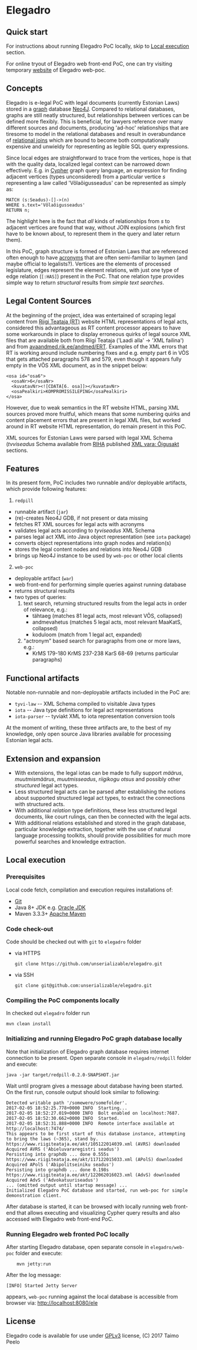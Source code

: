 # Elegadro

## Quick start

For instructions about running Elegadro PoC locally, skip to
[Local execution](#local-execution) section.

For online tryout of Elegadro web front-end PoC, one can try visiting
temporary [website](http://elegadro.timedrops.org/) of Elegadro web-poc.

## Concepts
Elegadro is e-legal PoC with legal documents (currently Estonian Laws) stored
in a [graph](https://en.wikipedia.org/wiki/Graph_%28discrete_mathematics%29)
database [Neo4J](https://neo4j.com/). Compared to relational databases, graphs
are still neatly structured, but relationships between vertices can be defined
more flexibly. This is beneficial, for lawyers reference over many different
sources and documents, producing 'ad-hoc' relationships that are tiresome to
model in the relational databases and result in overabundance of [relational
joins](https://en.wikipedia.org/wiki/Relational_database#Relational_operations)
which are bound to become both computationally expensive and unwieldy for
representing as legible SQL query expressions.

Since local edges are straightforward to trace from the vertices, hope is that
with the quality data, localized legal context can be narrowed down effectively.
E.g. in [Cypher](https://en.wikipedia.org/wiki/Cypher_Query_Language) graph
query language, an expression for finding adjacent vertices (types unconsidered)
from a particular vertice _s_ representing a law called 'Võlaõigusseadus' can be
represented as simply as:

```
MATCH (s:Seadus)-[]->(n)
WHERE s.text='Võlaõigusseadus'
RETURN n;
```
The highlight here is the fact that _all_ kinds of relationships from _s_ to
adjacent vertices are found that way, without JOIN explosions (which first
have to be known about, to represent them in the query and later return them).

In this PoC, graph structure is formed of Estonian Laws that are referenced
often enough to have [acronyms](https://www.riigiteataja.ee/lyhendid.html)
that are often semi-familiar to laymen (and maybe official to legalists?).
Vertices are the elements of processed legislature, edges represent the element
relations, with just one type of edge relation (`[:HAS]`) present in the PoC.
That one relation type provides simple way to return _structural_ results from
_simple text searches_.

## Legal Content Sources

At the beginning of the project,  idea was entertained of scraping legal
content from [Riigi Teataja (RT)](https://www.riigiteataja.ee) website HTML
representations of legal acts, considered this advantageous as RT content
processor appears to have some workarounds in place to display erroneous quirks
of legal source XML files that are available both from Riigi Teataja ('Laadi
alla' -> 'XML failina') and from
[avaandmed.rik.ee/andmed/ERT](http://avaandmed.rik.ee/andmed/ERT/). Examples of
the XML errors that RT is working around include numbering fixes and e.g. empty
part 6 in VÕS that gets attached paragraphs 578 and 579, even though it appears
fully empty in the VÕS XML document, as in the snippet below:

```
<osa id="osa6">
  <osaNr>6</osaNr>
  <kuvatavNr><![CDATA[6. osa]]></kuvatavNr>
  <osaPealkiri>KOMPROMISSILEPING</osaPealkiri>
</osa>

```

However, due to weak semantics in the RT website HTML, parsing XML sources
proved more fruitful, which means that some numbering quirks and content
placement errors that are present in legal XML files, but worked
around in RT website HTML representation, do remain present in this PoC.

XML sources for Estonian Laws were parsed with legal XML Schema (_tvviseadus_
Schema available from [RIHA](https://riha.eesti.ee) published
[XML vara: Õigusakt](https://riha.eesti.ee/riha/main/xml/oigusakt) sections.

## Features

In its present form, PoC includes two runnable and/or deployable artifacts,
which provide following features:
1. `redpill`
  * runnable artifact (`jar`)
  * (re)-creates Neo4J GDB, if not present or data missing
  * fetches RT XML sources for legal acts with acronyms
  * validates legal acts according to _tyviseadus_ XML Schema
  * parses legal act XML into Java object representation (see `iota` package)
  * converts object representations into graph nodes and relation(s)
  * stores the legal content nodes and relations into Neo4J GDB
  * brings up Neo4J instance to be used by `web-poc` or other local clients
2. `web-poc`
  * deployable artifact (`war`)
  * web front-end for performing simple queries against running database
  * returns structural results
  * two types of queries:
    1. text search, returning structured results from the legal acts in order
       of relevance, e.g.:
       * tähtaeg (matches 81 legal acts, most relevant VÕS, collapsed)
       * andmevahetus (matches 5 legal acts, most relevant MaaKatS, collapsed)
       * koduloom (match from 1 legal act, expanded)
    2. "actronym" based search for paragraphs from one or more laws, e.g.:
       * KrMS 179-180 KrMS 237-238 KarS 68-69 (returns particular paragraphs)

## Functional artifacts

Notable non-runnable and non-deployable artifacts included in the PoC are:

* `tyvi-law` -- XML Schema compiled to visitable Java types
* `iota` -- Java type definitions for legal act representations
* `iota-parser` -- tyviakt XML to iota representation conversion tools

At the moment of writing, these three artifacts are, to the best of my
knowledge, only open source Java libraries available for processing Estonian
legal acts.

## Extension and expansion
* With extensions, the legal iotas can be made to fully support  _määrus_,
  _muutmismäärus_, _muutmisseadus_, _riigikogu otsus_ and possibly other
  _structured_ legal act types.
* Less structured legal acts can be parsed after establishing the notions about
  supported structured legal act types, to extract the connections with
  structured acts.
* With additional _relation_ type definitions, these less structured legal
  documents, like court rulings, can then be connected with the legal acts.
* With additional relations established and stored in the graph database,
  particular knowledge extraction, together with the use of natural language
  processing toolkits, should provide possibilities for much more powerful
  searches and knowledge extraction.


## Local execution

### Prerequisites

Local code fetch, compilation and execution requires installations of:

  * [Git](https://git-scm.com/)
  * Java 8+ JDK e.g. [Oracle JDK](http://www.oracle.com/technetwork/java/javase/downloads/index.html)
  * Maven 3.3.3+ [Apache Maven](https://maven.apache.org/)

### Code check-out

Code should be checked out with `git` to `elegadro` folder

* via HTTPS
    ```
    git clone https://github.com/unserializable/elegadro.git
    ```
* via SSH
    ```
    git clone git@github.com:unserializable/elegadro.git
    ```

### Compiling the PoC components locally

In checked out `elegadro` folder run
```
mvn clean install
```

### Initializing and running Elegadro PoC graph database locally

Note that initialization of Elegadro graph database requires internet connection to be
present. Open separate console in `elegadro/redpill` folder and execute:
```
java -jar target/redpill-0.2.0-SNAPSHOT.jar
```

Wait until program gives a message about database having been started. On the
first run, console output should look similar to following:

```
Detected writable path '/somewere/somefolder'.
2017-02-05 18:52:25.778+0000 INFO  Starting...
2017-02-05 18:52:27.019+0000 INFO  Bolt enabled on localhost:7687.
2017-02-05 18:52:30.662+0000 INFO  Started.
2017-02-05 18:52:31.888+0000 INFO  Remote interface available at http://localhost:7474/
This appears to be first start of this database instance, attempting to bring the laws (~365), stand by.
https://www.riigiteataja.ee/akt/105122014039.xml (AVRS) downloaded
Acquired AVRS ('Abieluvararegistri seadus')
Persisting into graphdb ... done 0.555s
https://www.riigiteataja.ee/akt/117122015033.xml (APolS) downloaded
Acquired APolS ('Abipolitseiniku seadus')
Persisting into graphdb ... done 0.198s
https://www.riigiteataja.ee/akt/122062016023.xml (AdvS) downloaded
Acquired AdvS ('Advokatuuriseadus')
... (omitted output until startup message) ...
Initialized Elegadro PoC database and started, run web-poc for simple demonstration client.
```

After database is started, it can be browsed with locally running web front-end
that allows executing and visualizing Cypher query results and also accessed
with Elegadro web front-end PoC.

### Running Elegadro web fronted PoC locally

After starting Elegadro database, open separate console in `elegadro/web-poc`
folder and execute:
```
    mvn jetty:run
```

After the log message:
```
[INFO] Started Jetty Server
```
appears, `web-poc` running against the local database is accessible from browser
via: [http://localhost:8080/ele](http://localhost:8080/ele)

## License

Elegadro code is available for use under
[GPLv3](https://www.gnu.org/licenses/gpl.txt) license, (C) 2017 Taimo Peelo
